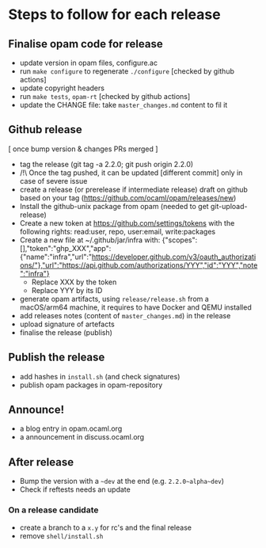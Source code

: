 # Steps to follow for each release

## Finalise opam code for release
* update version in opam files, configure.ac
* run `make configure` to regenerate `./configure` [checked by github actions]
* update copyright headers
* run `make tests`, `opam-rt` [checked by github actions]
* update the CHANGE file: take `master_changes.md` content to fil it

## Github release

[ once bump version & changes PRs merged ]
* tag the release (git tag -a 2.2.0; git push origin 2.2.0)
* /!\ Once the tag pushed, it can be updated [different commit] only in case of severe issue
* create a release (or prerelease if intermediate release) draft on github based on your tag (https://github.com/ocaml/opam/releases/new)
* Install the github-unix package from opam (needed to get git-upload-release)
* Create a new token at https://github.com/settings/tokens with the following rights: read:user, repo, user:email, write:packages
* Create a new file at ~/.github/jar/infra with: {"scopes":[],"token":"ghp_XXX","app":{"name":"infra","url":"https://developer.github.com/v3/oauth_authorizations/"},"url":"https://api.github.com/authorizations/YYY","id":"YYY","note":"infra"}
  * Replace XXX by the token
  * Replace YYY by its ID
* generate opam artifacts, using `release/release.sh` from a macOS/arm64 machine, it requires to have Docker and QEMU installed
* add releases notes (content of `master_changes.md`) in the release
* upload signature of artefacts
* finalise the release (publish)

## Publish the release

* add hashes in `install.sh` (and check signatures)
* publish opam packages in opam-repository

## Announce!

* a blog entry in opam.ocaml.org
* a announcement in discuss.ocaml.org


## After release

* Bump the version with a `~dev` at the end (e.g. `2.2.0~alpha~dev`)
* Check if reftests needs an update

### On a release candidate
* create a branch to a `x.y` for rc's and the final release
* remove `shell/install.sh`
